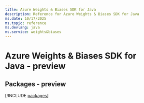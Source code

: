 ```yaml
---
title: Azure Weights & Biases SDK for Java
description: Reference for Azure Weights & Biases SDK for Java
ms.date: 10/17/2025
ms.topic: reference
ms.devlang: java
ms.service: weights&biases
---
```

# Azure Weights & Biases SDK for Java - preview
## Packages - preview
[!INCLUDE [packages](weights-&-biases-index.md)]